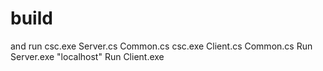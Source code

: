 # build
 and run
csc.exe Server.cs Common.cs
csc.exe Client.cs Common.cs
Run Server.exe "localhost"
Run Client.exe